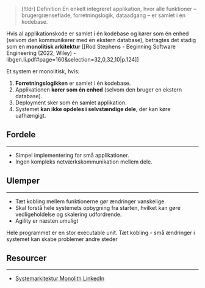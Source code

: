 > [!tldr] Definition
  En enkelt integreret applikation, hvor alle funktioner – brugergrænseflade, forretningslogik, dataadgang – er samlet i én kodebase.
  >
  Hvis al applikationskode er samlet i én kodebase og kører som én enhed (selvom den kommunikerer med en ekstern database), betragtes det stadig som en **monolitisk arkitektur**
  [[Rod Stephens - Beginning Software Engineering (2022, Wiley) - libgen.li.pdf#page=160&selection=32,0,32,10|p.124]]

Et system er monolitisk, hvis:
1. **Forretningslogikken** er samlet i én kodebase.
2. Applikationen **kører som én enhed** (selvom den bruger en ekstern database).
3. Deployment sker som én samlet applikation.
4. Systemet **kan ikke opdeles i selvstændige dele**, der kan køre uafhængigt.
## Fordele
---
  - Simpel implementering for små applikationer.
  - Ingen kompleks netværkskommunikation mellem dele.
  
## Ulemper
---
  - Tæt kobling mellem funktionerne gør ændringer vanskelige.
  - Skal forstå hele systemets opbygning fra starten, hvilket kan gøre vedligeholdelse og skalering udfordrende.
  - Agility er næsten umuligt

Hele programmet er en stor executable unit. 
Tæt kobling - små ændringer i systemet kan skabe problemer andre steder
## Resourcer
---
- [Systemarkitektur Monolith LinkedIn ](https://www.linkedin.com/learning/software-architecture-foundations/monoliths?resume=false&u=57075649)